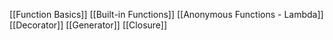 [[Function Basics]]
[[Built-in Functions]]
[[Anonymous Functions - Lambda]]
[[Decorator]]
[[Generator]]
[[Closure]]